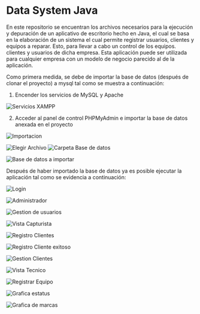 # Data System Java
En este repositorio se encuentran los archivos necesarios para la ejecución y depuración de un aplicativo de escritorio hecho en Java, el cual se basa en la elaboración de un sistema el cual permite registrar usuarios, clientes y equipos a reparar. Esto, para llevar a cabo un control de los equipos. clientes y usuarios de dicha empresa.
Esta aplicación puede ser utilizada para cualquier empresa con un modelo de negocio parecido al de la aplicación.

Como primera medida, se debe de importar la base de datos (después de clonar el proyecto) a mysql tal como se muestra a continuación:
  
  1. Encender los servicios de MySQL y Apache
  
  ![Servicios XAMPP](https://user-images.githubusercontent.com/85718854/139275810-c884deef-3c1c-4df7-9081-fc1bd4e7a002.png)
  
  2. Acceder al panel de control PHPMyAdmin e importar la base de datos anexada en el proyecto
  
  ![Importacion](https://user-images.githubusercontent.com/85718854/139276015-de4ad46e-123c-45b4-a7b4-651a72d64bb7.png)
  
  ![Elegir Archivo](https://user-images.githubusercontent.com/85718854/139276244-d4e87259-a7ed-45e3-9424-c53eb87e7c1f.png) 
  ![Carpeta Base de datos](https://user-images.githubusercontent.com/85718854/139276191-2c4c388a-5c25-4fbd-9739-01dce4589e97.png)
  
  ![Base de datos a importar](https://user-images.githubusercontent.com/85718854/139276034-d34ff193-3bff-4753-a252-fc5fa87f7a4e.png)
  
Después de haber importado la base de datos ya es posible ejecutar la aplicación tal como se evidencia a continuación:

![Login](https://user-images.githubusercontent.com/85718854/139276584-2e52ff57-6dfc-4f94-843b-52f5af23a212.png)

![Administrador](https://user-images.githubusercontent.com/85718854/139276623-22a50169-4465-435e-95fa-8274d0f4f8a3.png)

![Gestion de usuarios](https://user-images.githubusercontent.com/85718854/139276650-ce7ac8b0-5009-431f-8422-a55e2fa2cc19.png)

![Vista Capturista](https://user-images.githubusercontent.com/85718854/139276738-e9cca77f-be1d-4644-936a-e00d8c43ba81.png)

![Registro Clientes](https://user-images.githubusercontent.com/85718854/139276740-d78eaeae-e849-4432-a309-902a01c22640.png)

![Registro Cliente exitoso](https://user-images.githubusercontent.com/85718854/139276750-530a1f3b-3165-457b-97c0-40852e1bcebd.png)

![Gestion Clientes](https://user-images.githubusercontent.com/85718854/139276771-6311d3be-d70e-4418-809d-b1f7c567386a.png)

![Vista Tecnico](https://user-images.githubusercontent.com/85718854/139276809-bb862c0f-712e-4a2c-85e4-c43f33782a4e.png)

![Registrar Equipo](https://user-images.githubusercontent.com/85718854/139279256-56666283-457e-4ad6-b708-cf690a1de0f6.png)

![Grafica estatus](https://user-images.githubusercontent.com/85718854/139279273-463dd454-6949-49ba-b824-90998ef462c7.png)

![Grafica de marcas](https://user-images.githubusercontent.com/85718854/139279291-4f75919a-6704-4de0-81bf-0e9e81f815b2.png)
